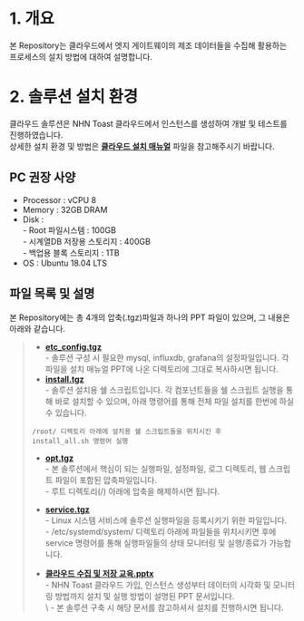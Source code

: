 # 1. 개요  
본 Repository는 클라우드에서 엣지 게이트웨이의 제조 데이터들을 수집해 활용하는 프로세스의 설치 방법에 대하여 설명합니다.
  
# 2. 솔루션 설치 환경  
클라우드 솔루션은 NHN Toast 클라우드에서 인스턴스를 생성하여 개발 및 테스트를 진행하였습니다.  
상세한 설치 환경 및 방법은 [**클라우드 설치 매뉴얼**](https://github.com/kosmo-nestfield/Cloud_Solution/blob/main/%ED%81%B4%EB%9D%BC%EC%9A%B0%EB%93%9C%20%EC%88%98%EC%A7%91%20%EB%B0%8F%20%EC%A0%80%EC%9E%A5%20%EA%B5%90%EC%9C%A1.pptx) 파일을 참고해주시기 바랍니다.  
  
## PC 권장 사양  
* Processor : vCPU 8  
* Memory : 32GB DRAM  
* Disk :  
  \- Root 파일시스템 : 100GB  
  \- 시계열DB 저장용 스토리지 : 400GB  
  \- 백업용 블록 스토리지 : 1TB  
* OS : Ubuntu 18.04 LTS  
    
## 파일 목록 및 설명  
본 Repository에는 총 4개의 압축(.tgz)파일과 하나의 PPT 파일이 있으며, 그 내용은 아래와 같습니다.  
> * [**etc_config.tgz**](https://github.com/kosmo-nestfield/Cloud_Solution/blob/main/etc_config.tgz)  
>   \- 솔루션 구성 시 필요한 mysql, influxdb, grafana의 설정파일입니다. 각 파일을 설치 매뉴얼 PPT에 나온 디렉토리에 그대로 복사하시면 됩니다.  
> * [**install.tgz**](https://github.com/kosmo-nestfield/Cloud_Solution/blob/main/install.tgz)  
>   \- 솔루션 설치용 쉘 스크립트입니다. 각 컴포넌트들을 쉘 스크립트 실행을 통해 바로 설치할 수 있으며, 아래 명령어를 통해 전체 파일 설치를 한번에 하실 수 있습니다.
> ```
> /root/ 디렉토리 아래에 설치용 쉘 스크립트들을 위치시킨 후  
> install_all.sh 명령어 실행  
> ```
> * [**opt.tgz**](https://github.com/kosmo-nestfield/Cloud_Solution/blob/main/opt.tgz)  
>   \- 본 솔루션에서 핵심이 되는 실행파일, 설정파일, 로그 디렉토리, 웹 스크립트 파일이 포함된 압축파일입니다.  
>   \- 루트 디렉토리(/) 아래에 압축을 해제하시면 됩니다.  
> * [**service.tgz**](https://github.com/kosmo-nestfield/Cloud_Solution/blob/main/service.tgz)  
>   \- Linux 시스템 서비스에 솔루션 실행파일을 등록시키기 위한 파일입니다.  
>   \- /etc/systemd/system/ 디렉토리 아래에 파일들을 위치시키면 후에 service 명령어를 통해 실행파일들의 상태 모니터링 및 실행/종료가 가능합니다.  
>  
> * [**클라우드 수집 및 저장 교육.pptx**](https://github.com/kosmo-nestfield/Cloud_Solution/blob/main/%ED%81%B4%EB%9D%BC%EC%9A%B0%EB%93%9C%20%EC%88%98%EC%A7%91%20%EB%B0%8F%20%EC%A0%80%EC%9E%A5%20%EA%B5%90%EC%9C%A1.pptx)  
>   \- NHN Toast 클라우드 가입, 인스턴스 생성부터 데이터의 시각화 및 모니터링 방법까지 설치 및 실행 방법이 설명된 PPT 문서입니다.  
\   \- 본 솔루션 구축 시 해당 문서를 참고하셔서 설치를 진행하시면 됩니다.  

  
